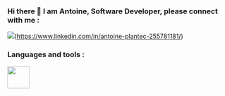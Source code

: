 ### Hi there 👋 I am Antoine, Software Developer, please connect with me :

<img src="https://cdn.jsdelivr.net/gh/devicons/devicon@latest/icons/linkedin/linkedin-original.svg" />(https://www.linkedin.com/in/antoine-plantec-255781181/)

### Languages and tools :

<img src="https://cdn.jsdelivr.net/gh/devicons/devicon@latest/icons/java/java-original-wordmark.svg" width="50" height="50"/>
          

<!--
**AntPlc/AntPlc** is a ✨ _special_ ✨ repository because its `README.md` (this file) appears on your GitHub profile.

Here are some ideas to get you started:

- 🔭 I’m currently working on ...
- 🌱 I’m currently learning ...
- 👯 I’m looking to collaborate on ...
- 🤔 I’m looking for help with ...
- 💬 Ask me about ...
- 📫 How to reach me: ...
- 😄 Pronouns: ...
- ⚡ Fun fact: ...
-->


